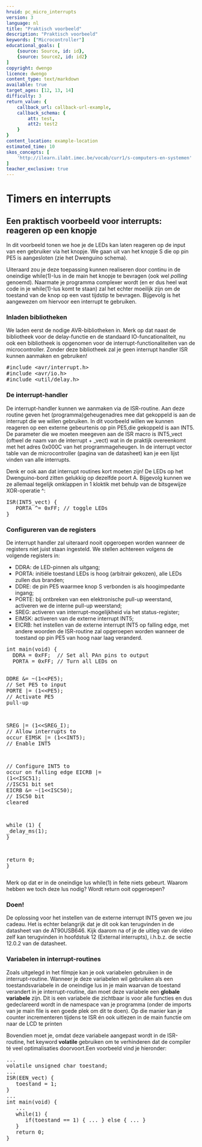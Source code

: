 ```yaml
---
hruid: pc_micro_interrupts
version: 3
language: nl
title: "Praktisch voorbeeld"
description: "Praktisch voorbeeld"
keywords: ["Microcontroller"]
educational_goals: [
    {source: Source, id: id}, 
    {source: Source2, id: id2}
]
copyright: dwengo
licence: dwengo
content_type: text/markdown
available: true
target_ages: [12, 13, 14]
difficulty: 3
return_value: {
    callback_url: callback-url-example,
    callback_schema: {
        att: test,
        att2: test2
    }
}
content_location: example-location
estimated_time: 10
skos_concepts: [
    'http://ilearn.ilabt.imec.be/vocab/curr1/s-computers-en-systemen'
]
teacher_exclusive: true
---
```

# Timers en interrupts

## Een praktisch voorbeeld voor interrupts: reageren op een knopje

In dit voorbeeld tonen we hoe je de LEDs kan laten reageren op de input van een gebruiker via het knopje. We gaan uit van het knopje S die op pin PE5 is aangesloten (zie het Dwenguino schema).

Uiteraard zou je deze toepassing kunnen realiseren door continu in de oneindige while(1)-lus in de main het knopje te bevragen (ook wel *polling* genoemd). Naarmate je programma complexer wordt (en er dus heel wat code in je while(1)-lus komt te staan) zal het echter moeilijk zijn om de toestand van de knop op een vast tijdstip te bevragen. Bijgevolg is het aangewezen om hiervoor een interrupt te gebruiken.


### Inladen bibliotheken

We laden eerst de nodige AVR-bibliotheken in. Merk op dat naast de bibliotheek voor de delay-functie en de standaard IO-funcationaliteit, nu ook een bibliotheek is opgenomen voor de interrupt-functionaliteiten van de microcontroller. Zonder deze bibliotheek zal je geen interrupt handler ISR kunnen aanmaken en gebruiken!

<div class="highlight highlight-source-c">
<pre>#<span class="pl-k">include</span> <span class="pl-s"><span class="pl-pds">&lt;</span>avr/interrupt.h<span class="pl-pds">&gt;</span></span>
#<span class="pl-k">include</span> <span class="pl-s"><span class="pl-pds">&lt;</span>avr/io.h<span class="pl-pds">&gt;</span></span>
#<span class="pl-k">include</span> <span class="pl-s"><span class="pl-pds">&lt;</span>util/delay.h<span class="pl-pds">&gt;</span></span></pre>
</div>


### De interrupt-handler

De interrupt-handler kunnen we aanmaken via de ISR-routine. Aan deze routine geven het (programma)geheugenadres mee dat gekoppeld is aan de interrupt die we willen gebruiken. In dit voorbeeld willen we kunnen reageren op een externe gebeurtenis op pin PE5,die gekoppeld is aan INT5. De parameter die we moeten meegeven aan de ISR macro is INT5_vect (oftwel de naam van de interrupt + _vect) wat in de praktijk overeenkomt met het adres 0x000C van het programmageheugen. In de interrupt vector table van de microcontroller (pagina van de datasheet) kan je een lijst vinden van alle interrupts.

Denk er ook aan dat interrupt routines kort moeten zijn! De LEDs op het Dwenguino-bord zitten gelukkig op dezelfde poort A. Bijgevolg kunnen we ze allemaal tegelijk omklappen in 1 kloktik met behulp van de bitsgewijze XOR-operatie ^:

<div class="highlight highlight-source-c">
<pre><span class="pl-en">ISR</span>(INT5_vect) {
   PORTA ^= <span class="pl-c1">0xFF</span>; <span class="pl-c"><span class="pl-c">//</span> toggle LEDs</span>
}</pre>
</div>


### Configureren van de registers

De interrupt handler zal uiteraard nooit opgeroepen worden wanneer de registers niet juist staan ingesteld. We stellen achtereen volgens de volgende registers in:

* DDRA: de LED-pinnen als uitgang;
* PORTA: initiële toestand LEDs is hoog (arbitrair gekozen), alle LEDs zullen dus branden;
* DDRE: de pin PE5 waarmee knop S verbonden is als hoogimpedante ingang;
* PORTE: bij ontbreken van een elektronische pull-up weerstand, activeren we de interne pull-up weerstand;
* SREG: activeren van interrupt-mogelijkheid via het status-register;
* EIMSK: activeren van de externe interrupt INT5;
* EICRB: het instellen van de externe interrupt INT5 op falling edge, met andere woorden de ISR-routine zal opgeroepen worden wanneer de toestand op pin PE5 van hoog naar laag veranderd.

<div class="highlight highlight-source-c">
<pre><span class="pl-k">int</span> <span class="pl-en">main</span>(<span class="pl-k">void</span>) {
  DDRA = <span class="pl-c1">0xFF</span>;  <span class="pl-c"><span class="pl-c">//</span> Set all PAn pins to output</span>
  PORTA = <span class="pl-c1">0xFF</span>; <span class="pl-c"><span class="pl-c">//</span> Turn all LEDs on</span>

  DDRE &amp;= ~(<span class="pl-c1">1</span>&lt;&lt;PE5); <span class="pl-c"><span class="pl-c">//</span> Set PE5 to input</span>
  PORTE |= (<span class="pl-c1">1</span>&lt;&lt;PE5); <span class="pl-c"><span class="pl-c">//</span> Activate PE5 pull-up</span>

  SREG |= (<span class="pl-c1">1</span>&lt;&lt;SREG_I); <span class="pl-c"><span class="pl-c">//</span> Allow interrupts to occur</span>
  EIMSK |= (<span class="pl-c1">1</span>&lt;&lt;INT5);  <span class="pl-c"><span class="pl-c">//</span> Enable INT5</span>

  <span class="pl-c"><span class="pl-c">//</span> Configure INT5 to occur on falling edge</span>
  EICRB |= (<span class="pl-c1">1</span>&lt;&lt;ISC51); <span class="pl-c"><span class="pl-c">//</span>ISC51 bit set</span>
  EICRB &amp;= ~(<span class="pl-c1">1</span>&lt;&lt;ISC50); <span class="pl-c"><span class="pl-c">//</span> ISC50 bit cleared</span>

  <span class="pl-k">while</span> (<span class="pl-c1">1</span>) {
    <span class="pl-c1">_delay_ms</span>(<span class="pl-c1">1</span>);
  }

  <span class="pl-k">return</span> <span class="pl-c1">0</span>;
}</pre>
</div>

Merk op dat er in de oneindige lus while(1) in feite niets gebeurt. Waarom hebben we toch deze lus nodig? Wordt return ooit opgeroepen?


### Doen!

De oplossing voor het instellen van de externe interrupt INT5 geven we jou cadeau. Het is echter belangrijk dat je dit ook kan terugvinden in de datasheet van de AT90USB646. Kijk daarom na of je de uitleg van de video zelf kan terugvinden in hoofdstuk 12 (External interrupts), i.h.b.z. de sectie 12.0.2 van de datasheet.


### Variabelen in interrupt-routines

Zoals uitgelegd in het filmpje kan je ook variabelen gebruiken in de interrupt-routine. Wanneer je deze variabelen wil gebruiken als een toestandsvariabele in de oneindige lus in je main waarvan de toestand verandert in je interrupt-routine, dan moet deze variabele een **globale variabele** zijn. Dit is een variabele die zichtbaar is voor alle functies en dus gedeclareerd wordt in de namespace van je programma (onder de imports van je main file is een goede plek om dit te doen). Op die manier kan je counter incrementeren tijdens te ISR én ook uitlezen in de main functie om naar de LCD te printen

Bovendien moet je, omdat deze variabele aangepast wordt in de ISR-routine, het keyword **volatile** gebruiken om te verhinderen dat de compiler té veel optimalisaties doorvoort.Een voorbeeld vind je hieronder:

<div class="highlight highlight-source-c">
<pre>...
<span class="pl-k">volatile</span> <span class="pl-k">unsigned</span> <span class="pl-k">char</span> toestand;
...
<span class="pl-en">ISR</span>(EEN_vect) {
   toestand = <span class="pl-c1">1</span>;
}
...
<span class="pl-k">int</span> <span class="pl-en">main</span>(<span class="pl-k">void</span>) {
   ...
   <span class="pl-k">while</span>(<span class="pl-c1">1</span>) {
      <span class="pl-k">if</span>(toestand == <span class="pl-c1">1</span>) { ... } <span class="pl-k">else</span> { ... }
   }
   <span class="pl-k">return</span> <span class="pl-c1">0</span>;
}</pre>
</div>